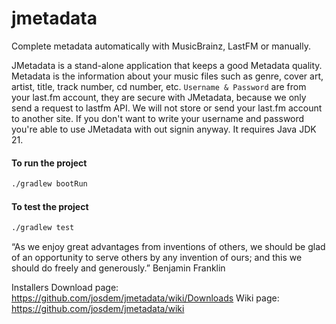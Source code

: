 jmetadata
=========

Complete metadata automatically with MusicBrainz, LastFM or manually.

JMetadata is a  stand-alone application that keeps a good Metadata quality.
Metadata is the information about your music files such as genre, cover art, artist, title, track number, cd number, etc.
`Username & Password` are from your last.fm account, they are secure with JMetadata, because we only send a request to lastfm API. We will not store or send your last.fm account to another site. If you don't want to write your username and password you're able to use JMetadata with out signin anyway.
It requires Java JDK 21.

#### To run the project

```bash
./gradlew bootRun
```

#### To test the project

```bash
./gradlew test
```

“As we enjoy great advantages from inventions of others, we should be glad of an opportunity to serve others by any invention of ours; and this we should do freely and generously.” Benjamin Franklin

Installers Download page: https://github.com/josdem/jmetadata/wiki/Downloads
Wiki page: https://github.com/josdem/jmetadata/wiki
